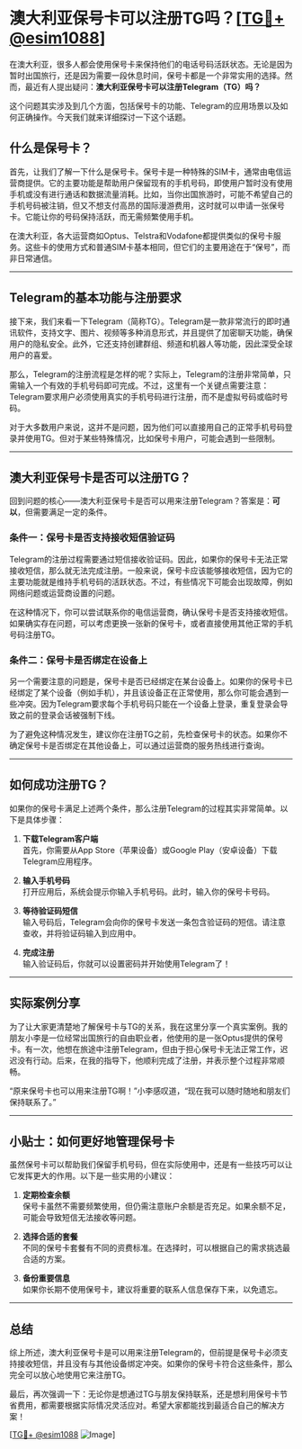 # 澳大利亚保号卡可以注册TG吗？[[TG💪+ @esim1088](https://t.me/s/esim1088)]

在澳大利亚，很多人都会使用保号卡来保持他们的电话号码活跃状态。无论是因为暂时出国旅行，还是因为需要一段休息时间，保号卡都是一个非常实用的选择。然而，最近有人提出疑问：**澳大利亚保号卡可以注册Telegram（TG）吗？**

这个问题其实涉及到几个方面，包括保号卡的功能、Telegram的应用场景以及如何正确操作。今天我们就来详细探讨一下这个话题。

## 什么是保号卡？

首先，让我们了解一下什么是保号卡。保号卡是一种特殊的SIM卡，通常由电信运营商提供。它的主要功能是帮助用户保留现有的手机号码，即使用户暂时没有使用手机或没有进行通话和数据流量消耗。比如，当你出国旅游时，可能不希望自己的手机号码被注销，但又不想支付高昂的国际漫游费用，这时就可以申请一张保号卡。它能让你的号码保持活跃，而无需频繁使用手机。

在澳大利亚，各大运营商如Optus、Telstra和Vodafone都提供类似的保号卡服务。这些卡的使用方式和普通SIM卡基本相同，但它们的主要用途在于“保号”，而非日常通信。

---

## Telegram的基本功能与注册要求

接下来，我们来看一下Telegram（简称TG）。Telegram是一款非常流行的即时通讯软件，支持文字、图片、视频等多种消息形式，并且提供了加密聊天功能，确保用户的隐私安全。此外，它还支持创建群组、频道和机器人等功能，因此深受全球用户的喜爱。

那么，Telegram的注册流程是怎样的呢？实际上，Telegram的注册非常简单，只需输入一个有效的手机号码即可完成。不过，这里有一个关键点需要注意：Telegram要求用户必须使用真实的手机号码进行注册，而不是虚拟号码或临时号码。

对于大多数用户来说，这并不是问题，因为他们可以直接用自己的正常手机号码登录并使用TG。但对于某些特殊情况，比如保号卡用户，可能会遇到一些限制。

---

## 澳大利亚保号卡是否可以注册TG？

回到问题的核心——澳大利亚保号卡是否可以用来注册Telegram？答案是：**可以**，但需要满足一定的条件。

### 条件一：保号卡是否支持接收短信验证码

Telegram的注册过程需要通过短信接收验证码。因此，如果你的保号卡无法正常接收短信，那么就无法完成注册。一般来说，保号卡应该能够接收短信，因为它的主要功能就是维持手机号码的活跃状态。不过，有些情况下可能会出现故障，例如网络问题或运营商设置的问题。

在这种情况下，你可以尝试联系你的电信运营商，确认保号卡是否支持接收短信。如果确实存在问题，可以考虑更换一张新的保号卡，或者直接使用其他正常的手机号码注册TG。

### 条件二：保号卡是否绑定在设备上

另一个需要注意的问题是，保号卡是否已经绑定在某台设备上。如果你的保号卡已经绑定了某个设备（例如手机），并且该设备正在正常使用，那么你可能会遇到一些冲突。因为Telegram要求每个手机号码只能在一个设备上登录，重复登录会导致之前的登录会话被强制下线。

为了避免这种情况发生，建议你在注册TG之前，先检查保号卡的状态。如果你不确定保号卡是否绑定在其他设备上，可以通过运营商的服务热线进行查询。

---

## 如何成功注册TG？

如果你的保号卡满足上述两个条件，那么注册Telegram的过程其实非常简单。以下是具体步骤：

1. **下载Telegram客户端**  
   首先，你需要从App Store（苹果设备）或Google Play（安卓设备）下载Telegram应用程序。

2. **输入手机号码**  
   打开应用后，系统会提示你输入手机号码。此时，输入你的保号卡号码。

3. **等待验证码短信**  
   输入号码后，Telegram会向你的保号卡发送一条包含验证码的短信。请注意查收，并将验证码输入到应用中。

4. **完成注册**  
   输入验证码后，你就可以设置密码并开始使用Telegram了！

---

## 实际案例分享

为了让大家更清楚地了解保号卡与TG的关系，我在这里分享一个真实案例。我的朋友小李是一位经常出国旅行的自由职业者，他使用的是一张Optus提供的保号卡。有一次，他想在旅途中注册Telegram，但由于担心保号卡无法正常工作，迟迟没有行动。后来，在我的指导下，他顺利完成了注册，并表示整个过程非常顺畅。

“原来保号卡也可以用来注册TG啊！”小李感叹道，“现在我可以随时随地和朋友们保持联系了。”

---

## 小贴士：如何更好地管理保号卡

虽然保号卡可以帮助我们保留手机号码，但在实际使用中，还是有一些技巧可以让它发挥更大的作用。以下是一些实用的小建议：

1. **定期检查余额**  
   保号卡虽然不需要频繁使用，但仍需注意账户余额是否充足。如果余额不足，可能会导致短信无法接收等问题。

2. **选择合适的套餐**  
   不同的保号卡套餐有不同的资费标准。在选择时，可以根据自己的需求挑选最合适的方案。

3. **备份重要信息**  
   如果你长期不使用保号卡，建议将重要的联系人信息保存下来，以免遗忘。

---

## 总结

综上所述，澳大利亚保号卡是可以用来注册Telegram的，但前提是保号卡必须支持接收短信，并且没有与其他设备绑定冲突。如果你的保号卡符合这些条件，那么完全可以放心地使用它来注册TG。

最后，再次强调一下：无论你是想通过TG与朋友保持联系，还是想利用保号卡节省费用，都需要根据实际情况灵活应对。希望大家都能找到最适合自己的解决方案！

[[TG💪+ @esim1088](https://t.me/s/esim1088) ![Image](https://i.postimg.cc/4NQfJmqS/Snipaste-2025-05-13-00-14-12.png)]